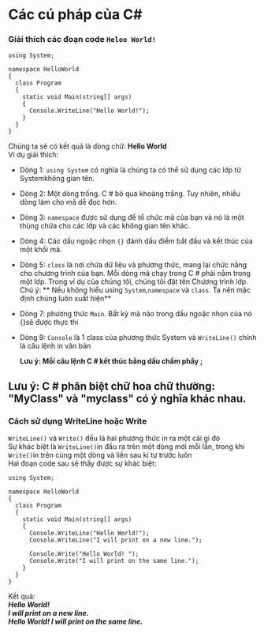 # Các cú pháp của C#  
### Giải thích các đoạn code `Heloo World!`

```
using System;

namespace HelloWorld
{
  class Program
  {
    static void Main(string[] args)
    {
      Console.WriteLine("Hello World!");    
    }
  }
}
```  
Chúng ta sẽ có kết quả là dòng chữ: **Hello World**  
Ví dụ giải thích:  

- Dòng 1: `using System` có nghĩa là chúng ta có thể sử dụng các lớp từ Systemkhông gian tên.  

- Dòng 2: Một dòng trống. C # bỏ qua khoảng trắng. Tuy nhiên, nhiều dòng làm cho mã dễ đọc hơn.  

- Dòng 3: `namespace` được sử dụng để tổ chức mã của bạn và nó là một thùng chứa cho các lớp và các không gian tên khác.  

- Dòng 4: Các dấu ngoặc nhọn `{}` đánh dấu điểm bắt đầu và kết thúc của một khối mã.  

- Dòng 5: `class` là nơi chứa dữ liệu và phương thức, mang lại chức năng cho chương trình của bạn. Mỗi dòng mã chạy trong C # phải nằm trong một lớp. Trong ví dụ của chúng tôi, chúng tôi đặt tên Chương trình lớp.  
Chú ý: ** Nếu không hiểu using `System`,`namespace` và `class`. Ta nên mặc định chúng luôn xuất hiện**  
- Dòng 7: phương thức `Main`. Bất kỳ mã nào trong dấu ngoặc nhọn của nó {}sẽ được thực thi  
- Dòng 9: `Console` là 1 class của phương thức System và `WriteLine()` chính là câu lệnh in văn bản  

  **Lưu ý: Mỗi câu lệnh C # kết thúc bằng dấu chấm phẩy ;**  

**Lưu ý: C # phân biệt chữ hoa chữ thường: "MyClass" và "myclass" có ý nghĩa khác nhau.**  
---
### Cách sử dụng WriteLine hoặc Write  
`WriteLine()` và `Write()` đều là hai phương thức in ra một cái gì đó  
Sự khác biệt là `WriteLine()`in đầu ra trên một dòng mới mỗi lần, trong khi `Write()`in trên cùng một dòng và liền sau kí tự trước luôn  
Hai đoạn code sau sẽ thấy được sự khác biệt:  
```
using System;

namespace HelloWorld
{
  class Program
  {
    static void Main(string[] args)
    {
      Console.WriteLine("Hello World!");
      Console.WriteLine("I will print on a new line.");

      Console.Write("Hello World! ");
      Console.Write("I will print on the same line.");    
    }
  }
}
```
Kết quả:  
***Hello World!  
I will print on a new line.  
Hello World! I will print on the same line.***







